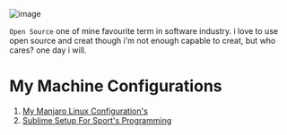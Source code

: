 ![image](https://user-images.githubusercontent.com/42891236/148771952-96565292-ed71-4e85-976c-3dedd8c7f866.png)


`Open Source` one of mine favourite term in software industry. i love to use open source and creat though i'm not enough capable to creat, but who cares? one day i will.

# My Machine Configurations 

1. [My Manjaro Linux Configuration's](https://github.com/anikakash/Configurations-Of-Mine-Machine/blob/main/Manjaro-set-up.md)
2. [Sublime Setup For Sport's Programming](https://github.com/anikakash/Configurations-Of-Mine-Machine/blob/main/sublime-set-up.md)
